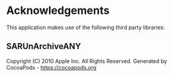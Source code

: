 # Acknowledgements
This application makes use of the following third party libraries:

## SARUnArchiveANY

Copyright (C) 2010 Apple Inc. All Rights Reserved.
Generated by CocoaPods - https://cocoapods.org
